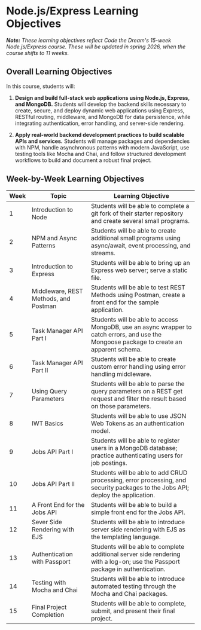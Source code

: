 # Node.js/Express Learning Objectives

***Note:** These learning objectives reflect Code the Dream's 15-week Node.js/Express course. These will be updated in spring 2026, when the course shifts to 11 weeks.*

## Overall Learning Objectives

In this course, students will:

1. **Design and build full-stack web applications using Node.js, Express, and MongoDB.**
Students will develop the backend skills necessary to create, secure, and deploy dynamic web applications using Express, RESTful routing, middleware, and MongoDB for data persistence, while integrating authentication, error handling, and server-side rendering.

2. **Apply real-world backend development practices to build scalable APIs and services.**
Students will manage packages and dependencies with NPM, handle asynchronous patterns with modern JavaScript, use testing tools like Mocha and Chai, and follow structured development workflows to build and document a robust final project.

## Week-by-Week Learning Objectives

| Week | Topic                                 | Learning Objective                                                                                                                        |
|------|---------------------------------------|-------------------------------------------------------------------------------------------------------------------------------------------|
| 1    | Introduction to Node                  | Students will be able to complete a git fork of their starter repository and create several small programs.                               |
| 2    | NPM and Async Patterns                | Students will be able to create additional small programs using async/await, event processing, and streams.                               |
| 3    | Introduction to Express               | Students will be able to bring up an Express web server; serve a static file.                                                             |
| 4    | Middleware, REST Methods, and Postman | Students will be able to test REST Methods using Postman, create a front end for the sample application.                                  |
| 5    | Task Manager API Part I               | Students will be able to access MongoDB, use an async wrapper to catch errors, and use the Mongoose package to create an apparent schema. |
| 6    | Task Manager API Part II              | Students will be able to create custom error handling using error handling middleware.                                                    |
| 7    | Using Query Parameters                | Students will be able to parse the query parameters on a REST get request and filter the result based on those parameters.                |
| 8    | IWT Basics                            | Students will be able to use JSON Web Tokens as an authentication model.                                                                  |
| 9    | Jobs API Part I                       | Students will be able to register users in a MongoDB database; practice authenticating users for job postings.                            |
| 10   | Jobs API Part II                      | Students will be able to add CRUD processing, error processing, and security packages to the Jobs API; deploy the application.            |
| 11   | A Front End for the Jobs API          | Students will be able to build a simple front end for the Jobs API.                                                                       |
| 12   | Sever Side Rendering with EJS         | Students will be able to introduce server side rendering with EJS as the templating language.                                             |
| 13   | Authentication with Passport          | Students will be able to complete additional server side rendering with a log-on; use the Passport package in authentication.             |
| 14   | Testing with Mocha and Chai           | Students will be able to introduce automated testing through the Mocha and Chai packages.                                                 |
| 15   | Final Project Completion              | Students will be able to complete, submit, and present their final project.                                                               |
